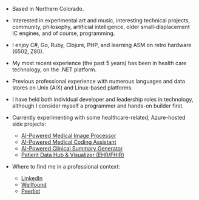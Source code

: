 - Based in Northern Colorado.
- Interested in experimental art and music, interesting technical projects, community, philosophy, artificial intelligence, older small-displacement IC engines, and of course, programming.
- I enjoy C#, Go, Ruby, Clojure, PHP, and learning ASM on retro hardware (6502, Z80).
- My most recent experience (the past 5 years) has been in health care technology, on the .NET platform.
- Previous professional experience with numerous languages and data stores on Unix (AIX) and Linux-based platforms.
- I have held both individual developer and leadership roles in technology, although I consider myself a programmer and hands-on builder first.
- Currently experimenting with some healthcare-related, Azure-hosted side projects:
  + [AI-Powered Medical Image Processor](https://github.com/jerhow/AI-medical-image-processor)
  + [AI-Powered Medical Coding Assistant](https://github.com/jerhow/AI-medical-coding-assistant)
  + [AI-Powered Clinical Summary Generator](https://github.com/jerhow/AI-clinical-summary-generator)
  + [Patient Data Hub & Visualizer (EHR/FHIR)](https://github.com/jerhow/EHR-FHIR-patient-data-hub)
 
- Where to find me in a professional context:
  + [LinkedIn](https://www.linkedin.com/in/jerhow/)
  + [Wellfound](https://wellfound.com/u/jerryhoward)
  + [Peerlist](https://peerlist.io/jhoward22)

<!---
- 💞️ I’m looking to collaborate on ...
- 📫 How to reach me ...
--->

<!---
jerhow/jerhow is a ✨ special ✨ repository because its `README.md` (this file) appears on your GitHub profile.
You can click the Preview link to take a look at your changes.
--->

